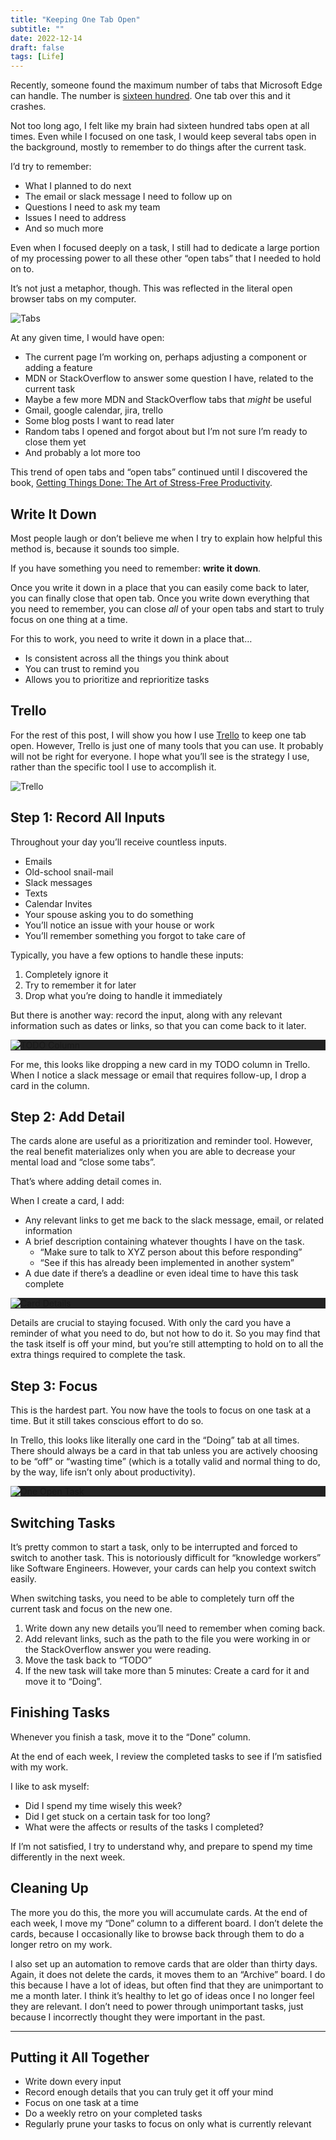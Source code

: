 ```yaml
---
title: "Keeping One Tab Open"
subtitle: ""
date: 2022-12-14
draft: false
tags: [Life]
---
```


<p>Recently, someone found the maximum number of tabs that Microsoft Edge can handle.
The number is <a href="https://www.reddit.com/r/MicrosoftEdge/comments/zgwt1f/edge_crashed_with_1600_open_tabs_clicked_inbuilt/">sixteen hundred</a>.
One tab over this and it crashes.</p>

<!--more-->

<p>Not too long ago, I felt like my brain had sixteen hundred tabs open at all times.
Even while I focused on one task, I would keep several tabs open in the background,
mostly to remember to do things after the current task.</p>
<p>I&rsquo;d try to remember:</p>
<ul>
<li>What I planned to do next</li>
<li>The email or slack message I need to follow up on</li>
<li>Questions I need to ask my team</li>
<li>Issues I need to address</li>
<li>And so much more</li>
</ul>
<p>Even when I focused deeply on a task, I still had to dedicate a large portion of my processing
power to all these other &ldquo;open tabs&rdquo; that I needed to hold on to.</p>
<p>It&rsquo;s not just a metaphor, though. This was reflected in the literal open browser tabs on my computer.</p>
<p><img src="/image/tabs.png" alt="Tabs"></p>
<p>At any given time, I would have open:</p>
<ul>
<li>The current page I&rsquo;m working on, perhaps adjusting a component or adding a feature</li>
<li>MDN or StackOverflow to answer some question I have, related to the current task</li>
<li>Maybe a few more MDN and StackOverflow tabs that <em>might</em> be useful</li>
<li>Gmail, google calendar, jira, trello</li>
<li>Some blog posts I want to read later</li>
<li>Random tabs I opened and forgot about but I&rsquo;m not sure I&rsquo;m ready to close them yet</li>
<li>And probably a lot more too</li>
</ul>
<p>This trend of open tabs and &ldquo;open tabs&rdquo; continued until I discovered the book, <a href="https://amzn.to/3PwjIBV">Getting Things Done: The Art of Stress-Free Productivity</a>.</p>
<h2 id="write-it-down">Write It Down</h2>
<p>Most people laugh or don&rsquo;t believe me when I try to explain how helpful this method is, because it sounds too simple.</p>
<p>If you have something you need to remember: <strong>write it down</strong>.</p>
<p>Once you write it down in a place that you can easily come back to later, you can finally close that open tab.
Once you write down everything that you need to remember, you can close <em>all</em> of your open tabs and start to truly focus on one thing at a time.</p>
<p>For this to work, you need to write it down in a place that&hellip;</p>
<ul>
<li>Is consistent across all the things you think about</li>
<li>You can trust to remind you</li>
<li>Allows you to prioritize and reprioritize tasks</li>
</ul>
<h2 id="trello">Trello</h2>
<p>For the rest of this post, I will show you how I use <a href="https://www.trello.com">Trello</a> to keep one tab open.
However, Trello is just one of many tools that you can use. It probably will not be right for everyone.
I hope what you&rsquo;ll see is the strategy I use, rather than the specific tool I use to accomplish it.</p>
<p><img src="/image/living_on_24_hours_a_day_trello.png" alt="Trello"></p>
<h2 id="step-1-record-all-inputs">Step 1: Record All Inputs</h2>
<p>Throughout your day you&rsquo;ll receive countless inputs.</p>
<ul>
<li>Emails</li>
<li>Old-school snail-mail</li>
<li>Slack messages</li>
<li>Texts</li>
<li>Calendar Invites</li>
<li>Your spouse asking you to do something</li>
<li>You&rsquo;ll notice an issue with your house or work</li>
<li>You&rsquo;ll remember something you forgot to take care of</li>
</ul>
<p>Typically, you have a few options to handle these inputs:</p>
<ol>
<li>Completely ignore it</li>
<li>Try to remember it for later</li>
<li>Drop what you&rsquo;re doing to handle it immediately</li>
</ol>
<p>But there is another way: record the input, along with any relevant information such as dates or links, so that you can come back to it later.</p>
<p style="background: #222;">
  <img src="/image/todo_column.png" alt="TODO Column" style="margin: auto; display: block;" />
</p>
<p>For me, this looks like dropping a new card in my TODO column in Trello.
When I notice a slack message or email that requires follow-up, I drop a card in the column.</p>
<h2 id="step-2-add-detail">Step 2: Add Detail</h2>
<p>The cards alone are useful as a prioritization and reminder tool.
However, the real benefit materializes only when you are able to decrease your mental load and &ldquo;close some tabs&rdquo;.</p>
<p>That&rsquo;s where adding detail comes in.</p>
<p>When I create a card, I add:</p>
<ul>
<li>Any relevant links to get me back to the slack message, email, or related information</li>
<li>A brief description containing whatever thoughts I have on the task.
<ul>
<li>&ldquo;Make sure to talk to XYZ person about this before responding&rdquo;</li>
<li>&ldquo;See if this has already been implemented in another system&rdquo;</li>
</ul>
</li>
<li>A due date if there&rsquo;s a deadline or even ideal time to have this task complete</li>
</ul>
<p style="background: #222;">
  <img src="/image/details.png" alt="Card Details" style="margin: auto; display: block;" />
</p>
<p>Details are crucial to staying focused.
With only the card you have a reminder of what you need to do, but not how to do it.
So you may find that the task itself is off your mind, but you&rsquo;re still attempting to hold on to all the extra things required to complete the task.</p>
<h2 id="step-3-focus">Step 3: Focus</h2>
<p>This is the hardest part. You now have the tools to focus on one task at a time.
But it still takes conscious effort to do so.</p>
<p>In Trello, this looks like literally one card in the &ldquo;Doing&rdquo; tab at all times.
There should always be a card in that tab unless you are actively choosing to be &ldquo;off&rdquo; or &ldquo;wasting time&rdquo; (which is a totally valid and normal thing to do, by the way, life isn&rsquo;t only about productivity).</p>
<p style="background: #222;">
  <img src="/image/doing_tab.png" alt="One Open Task" style="margin: auto; display: block;" />
</p>
<h2 id="switching-tasks">Switching Tasks</h2>
<p>It&rsquo;s pretty common to start a task, only to be interrupted and forced to switch to another task.
This is notoriously difficult for &ldquo;knowledge workers&rdquo; like Software Engineers.
However, your cards can help you context switch easily.</p>
<p>When switching tasks, you need to be able to completely turn off the current task and focus on the new one.</p>
<ol>
<li>Write down any new details you&rsquo;ll need to remember when coming back.</li>
<li>Add relevant links, such as the path to the file you were working in or the StackOverflow answer you were reading.</li>
<li>Move the task back to &ldquo;TODO&rdquo;</li>
<li>If the new task will take more than 5 minutes: Create a card for it and move it to &ldquo;Doing&rdquo;.</li>
</ol>
<h2 id="finishing-tasks">Finishing Tasks</h2>
<p>Whenever you finish a task, move it to the &ldquo;Done&rdquo; column.</p>
<p>At the end of each week, I review the completed tasks to see if I&rsquo;m satisfied with my work.</p>
<p>I like to ask myself:</p>
<ul>
<li>Did I spend my time wisely this week?</li>
<li>Did I get stuck on a certain task for too long?</li>
<li>What were the affects or results of the tasks I completed?</li>
</ul>
<p>If I&rsquo;m not satisfied, I try to understand why, and prepare to spend my time differently in the next week.</p>
<h2 id="cleaning-up">Cleaning Up</h2>
<p>The more you do this, the more you will accumulate cards.
At the end of each week, I move my &ldquo;Done&rdquo; column to a different board.
I don&rsquo;t delete the cards, because I occasionally like to browse back through them to do a longer
retro on my work.</p>
<p>I also set up an automation to remove cards that are older than thirty days.
Again, it does not delete the cards, it moves them to an &ldquo;Archive&rdquo; board.
I do this because I have a lot of ideas, but often find that they are unimportant to me a month later.
I think it&rsquo;s healthy to let go of ideas once I no longer feel they are relevant.
I don&rsquo;t need to power through unimportant tasks, just because I incorrectly thought they were important in the past.</p>
<hr>
<h2 id="putting-it-all-together">Putting it All Together</h2>
<ul>
<li>Write down every input</li>
<li>Record enough details that you can truly get it off your mind</li>
<li>Focus on one task at a time</li>
<li>Do a weekly retro on your completed tasks</li>
<li>Regularly prune your tasks to focus on only what is currently relevant</li>
</ul>

  
